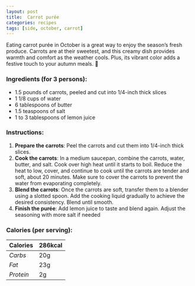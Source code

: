```yaml
---
layout: post
title:  Carrot purée
categories: recipes
tags: [side, october, carrot]
---
```


Eating carrot purée in October is a great way to enjoy the season’s fresh produce. Carrots are at their sweetest, and this creamy dish provides warmth and comfort as the weather cools. Plus, its vibrant color adds a festive touch to your autumn meals. 🥕

### Ingredients (for 3 persons):
- 1.5 pounds of carrots, peeled and cut into 1/4-inch thick slices
- 1 1/8 cups of water
- 6 tablespoons of butter
- 1.5 teaspoons of salt
- 1 to 3 tablespoons of lemon juice

### Instructions:

1. **Prepare the carrots**: Peel the carrots and cut them into 1/4-inch thick slices.
2. **Cook the carrots**: In a medium saucepan, combine the carrots, water, butter, and salt. Cook over high heat until it starts to boil. Reduce the heat to low, cover, and continue to cook until the carrots are tender and soft, about 20 minutes. Make sure to cover the carrots to prevent the water from evaporating completely.
3. **Blend the carrots**: Once the carrots are soft, transfer them to a blender using a slotted spoon. Add the cooking liquid gradually to achieve the desired consistency. Blend until smooth.
4. **Finish the purée**: Add lemon juice to taste and blend again. Adjust the seasoning with more salt if needed 

### Calories (per serving):

| **Calories** | 286kcal |
| ----------- | ----------- |
| *Carbs* | 20g |
| *Fat* | 23g |
| *Protein* | 2g |